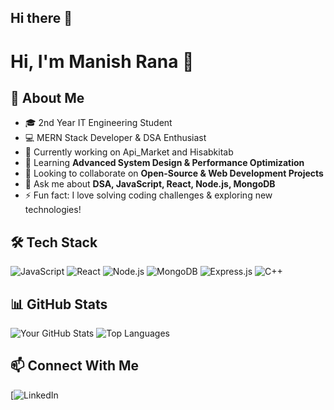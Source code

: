 ## Hi there 👋

# Hi, I'm Manish Rana 👋

## 🚀 About Me
- 🎓 2nd Year IT Engineering Student  
- 💻 MERN Stack Developer & DSA Enthusiast  
- 🔭 Currently working on Api_Market and Hisabkitab 
- 🌱 Learning **Advanced System Design & Performance Optimization**  
- 👯 Looking to collaborate on **Open-Source & Web Development Projects**  
- 💬 Ask me about **DSA, JavaScript, React, Node.js, MongoDB**  
- ⚡ Fun fact: I love solving coding challenges & exploring new technologies!  

## 🛠️ Tech Stack
![JavaScript](https://img.shields.io/badge/-JavaScript-F7DF1E?style=flat-square&logo=javascript&logoColor=black)
![React](https://img.shields.io/badge/-React-61DAFB?style=flat-square&logo=react&logoColor=black)
![Node.js](https://img.shields.io/badge/-Node.js-339933?style=flat-square&logo=node.js&logoColor=white)
![MongoDB](https://img.shields.io/badge/-MongoDB-47A248?style=flat-square&logo=mongodb&logoColor=white)
![Express.js](https://img.shields.io/badge/-Express.js-000000?style=flat-square&logo=express&logoColor=white)
![C++](https://img.shields.io/badge/-C++-00599C?style=flat-square&logo=c%2B%2B&logoColor=white)

## 📊 GitHub Stats
![Your GitHub Stats](https://github-readme-stats.vercel.app/api?username=manishrana17&show_icons=true&theme=dark)
![Top Languages](https://github-readme-stats.vercel.app/api/top-langs/?username=manishrana17&layout=compact&theme=dark)

## 📫 Connect With Me
[![LinkedIn](https://www.linkedin.com/in/manish-rana-a8372628b)


